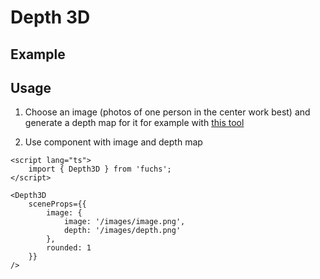 <script lang="ts">
	import Example from './Example.svelte';
</script>

# Depth 3D

## Example

<Example />

## Usage

1. Choose an image (photos of one person in the center work best) and generate a depth map for it for example with [this tool](https://replicate.com/cjwbw/zoedepth)

2. Use component with image and depth map

```svelte
<script lang="ts">
	import { Depth3D } from 'fuchs';
</script>

<Depth3D
	sceneProps={{
		image: {
			image: '/images/image.png',
			depth: '/images/depth.png'
		},
		rounded: 1
	}}
/>
```

